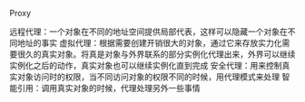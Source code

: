 Proxy

远程代理：一个对象在不同的地址空间提供局部代表，这样可以隐藏一个对象在不同地址的事实
虚拟代理：根据需要创建开销很大的对象，通过它来存放实力化需要很久的真实对象。将真是对象与外界联系的部分实例化代理出来，外界可以继续实例化之后的动作，真实对象也可以继续实例化直到完成
安全代理：用来控制真实对象访问时的权限，当不同访问对象的权限不同的时候，用代理模式来处理
智能引用：调用真实对象的时候，代理处理另外一些事情